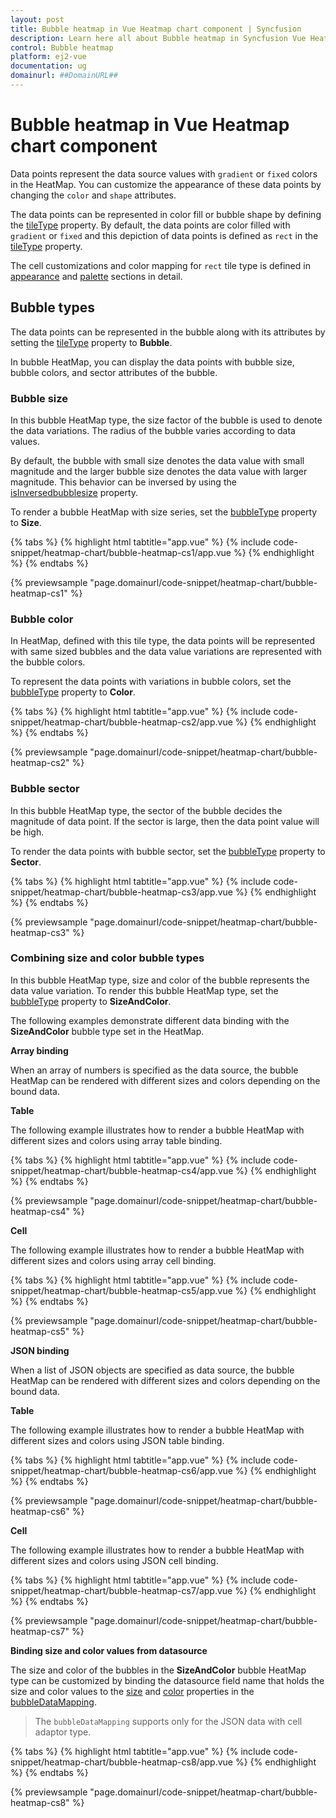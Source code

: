 ```yaml
---
layout: post
title: Bubble heatmap in Vue Heatmap chart component | Syncfusion
description: Learn here all about Bubble heatmap in Syncfusion Vue Heatmap chart component of Syncfusion Essential JS 2 and more.
control: Bubble heatmap 
platform: ej2-vue
documentation: ug
domainurl: ##DomainURL##
---
```


# Bubble heatmap in Vue Heatmap chart component

Data points represent the data source values with `gradient` or `fixed` colors in the HeatMap.
You can customize the appearance of these data points by changing the `color` and `shape` attributes.

The data points can be represented in color fill or bubble shape by defining the [tileType](https://ej2.syncfusion.com/vue/documentation/api/heatmap/cellSettings/#tiletype) property. By default, the data points are color filled with `gradient` or `fixed` and this depiction of data points is defined as `rect` in the [tileType](https://ej2.syncfusion.com/vue/documentation/api/heatmap/cellSettings/#tiletype) property.

The cell customizations and color mapping for `rect` tile type is defined in [appearance](./appearance/) and [palette](./palette/) sections in detail.

## Bubble types

The data points can be represented in the bubble along with its attributes by setting the [tileType](https://ej2.syncfusion.com/vue/documentation/api/heatmap/cellSettings/#tiletype) property to **Bubble**.

In bubble HeatMap, you can display the data points with bubble size, bubble colors, and sector attributes of the bubble.

### Bubble size

In this bubble HeatMap type, the size factor of the bubble is used to denote the data variations. The radius of the bubble varies according to data values.

By default, the bubble with small size denotes the data value with small magnitude and the larger bubble size denotes the data value with larger magnitude. This behavior can be inversed by using the [isInversedbubblesize](https://ej2.syncfusion.com/vue/documentation/api/heatmap/cellSettings/#isinversedbubblesize) property.

To render a bubble HeatMap with size series, set the [bubbleType](https://ej2.syncfusion.com/vue/documentation/api/heatmap/cellSettings/#bubbletype) property to **Size**.

{% tabs %}
{% highlight html tabtitle="app.vue" %}
{% include code-snippet/heatmap-chart/bubble-heatmap-cs1/app.vue %}
{% endhighlight %}
{% endtabs %}
        
{% previewsample "page.domainurl/code-snippet/heatmap-chart/bubble-heatmap-cs1" %}

### Bubble color

In HeatMap, defined with this tile type, the data points will be represented with same sized bubbles and the data value variations are represented with the bubble colors.

To represent the data points with variations in bubble colors, set the [bubbleType](https://ej2.syncfusion.com/vue/documentation/api/heatmap/cellSettings/#bubbletype) property to **Color**.

{% tabs %}
{% highlight html tabtitle="app.vue" %}
{% include code-snippet/heatmap-chart/bubble-heatmap-cs2/app.vue %}
{% endhighlight %}
{% endtabs %}
        
{% previewsample "page.domainurl/code-snippet/heatmap-chart/bubble-heatmap-cs2" %}

### Bubble sector

In this bubble HeatMap type, the sector of the bubble decides the magnitude of data point. If the sector is large, then the data point value will be high.

To render the data points with bubble sector, set the [bubbleType](https://ej2.syncfusion.com/vue/documentation/api/heatmap/cellSettings/#bubbletype) property to **Sector**.

{% tabs %}
{% highlight html tabtitle="app.vue" %}
{% include code-snippet/heatmap-chart/bubble-heatmap-cs3/app.vue %}
{% endhighlight %}
{% endtabs %}
        
{% previewsample "page.domainurl/code-snippet/heatmap-chart/bubble-heatmap-cs3" %}

### Combining size and color bubble types

In this bubble HeatMap type, size and color of the bubble represents the data value variation. To render this bubble HeatMap type, set the [bubbleType](https://ej2.syncfusion.com/vue/documentation/api/heatmap/cellSettings/#bubbletype) property to **SizeAndColor**.

The following examples demonstrate different data binding with the **SizeAndColor** bubble type set in the HeatMap.

<!-- markdownlint-disable MD036 -->
**Array binding**

When an array of numbers is specified as the data source, the bubble HeatMap can be rendered with different sizes and colors depending on the bound data.

<!-- markdownlint-disable MD036 -->
**Table**

The following example illustrates how to render a bubble HeatMap with different sizes and colors using array table binding.

{% tabs %}
{% highlight html tabtitle="app.vue" %}
{% include code-snippet/heatmap-chart/bubble-heatmap-cs4/app.vue %}
{% endhighlight %}
{% endtabs %}
        
{% previewsample "page.domainurl/code-snippet/heatmap-chart/bubble-heatmap-cs4" %}

<!-- markdownlint-disable MD036 -->
**Cell**

The following example illustrates how to render a bubble HeatMap with different sizes and colors using array cell binding.

{% tabs %}
{% highlight html tabtitle="app.vue" %}
{% include code-snippet/heatmap-chart/bubble-heatmap-cs5/app.vue %}
{% endhighlight %}
{% endtabs %}
        
{% previewsample "page.domainurl/code-snippet/heatmap-chart/bubble-heatmap-cs5" %}

<!-- markdownlint-disable MD036 -->
**JSON binding**

When a list of JSON objects are specified as data source, the bubble HeatMap can be rendered with different sizes and colors depending on the bound data.

<!-- markdownlint-disable MD036 -->
**Table**

The following example illustrates how to render a bubble HeatMap with different sizes and colors using JSON table binding.

{% tabs %}
{% highlight html tabtitle="app.vue" %}
{% include code-snippet/heatmap-chart/bubble-heatmap-cs6/app.vue %}
{% endhighlight %}
{% endtabs %}
        
{% previewsample "page.domainurl/code-snippet/heatmap-chart/bubble-heatmap-cs6" %}

<!-- markdownlint-disable MD036 -->
**Cell**

The following example illustrates how to render a bubble HeatMap with different sizes and colors using JSON cell binding.

{% tabs %}
{% highlight html tabtitle="app.vue" %}
{% include code-snippet/heatmap-chart/bubble-heatmap-cs7/app.vue %}
{% endhighlight %}
{% endtabs %}
        
{% previewsample "page.domainurl/code-snippet/heatmap-chart/bubble-heatmap-cs7" %}

<!-- markdownlint-disable MD036 -->
**Binding size and color values from datasource**

The size and color of the bubbles in the **SizeAndColor** bubble HeatMap type can be customized by binding the datasource field name that holds the size and color values to the [size](https://ej2.syncfusion.com/vue/documentation/api/heatmap/bubbleDataModel/#size) and [color](https://ej2.syncfusion.com/vue/documentation/api/heatmap/bubbleDataModel/#color) properties in the [bubbleDataMapping](https://ej2.syncfusion.com/vue/documentation/api/heatmap/dataModel/#bubbledatamapping).

>The `bubbleDataMapping` supports only for the JSON data with cell adaptor type.

{% tabs %}
{% highlight html tabtitle="app.vue" %}
{% include code-snippet/heatmap-chart/bubble-heatmap-cs8/app.vue %}
{% endhighlight %}
{% endtabs %}
        
{% previewsample "page.domainurl/code-snippet/heatmap-chart/bubble-heatmap-cs8" %}
